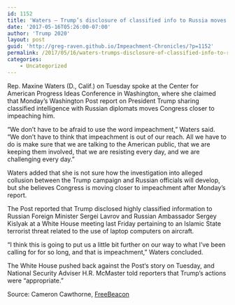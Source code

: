 ```yaml
---
id: 1152
title: 'Waters — Trump’s disclosure of classified info to Russia moves us closer to ‘impeachment’'
date: '2017-05-16T05:26:00-07:00'
author: 'Trump 2020'
layout: post
guid: 'http://greg-raven.github.io/Impeachment-Chronicles/?p=1152'
permalink: /2017/05/16/waters-trumps-disclosure-of-classified-info-to-russia-moves-us-closer-to-impeachment/
categories:
    - Uncategorized
---
```


Rep. Maxine Waters (D., Calif.) on Tuesday spoke at the Center for American Progress Ideas Conference in Washington, where she claimed that Monday’s Washington Post report on President Trump sharing classified intelligence with Russian diplomats moves Congress closer to impeaching him.

“We don’t have to be afraid to use the word impeachment,” Waters said. “We don’t have to think that impeachment is out of our reach. All we have to do is make sure that we are talking to the American public, that we are keeping them involved, that we are resisting every day, and we are challenging every day.”

Waters added that she is not sure how the investigation into alleged collusion between the Trump campaign and Russian officials will develop, but she believes Congress is moving closer to impeachment after Monday’s report.

The Post reported that Trump disclosed highly classified information to Russian Foreign Minister Sergei Lavrov and Russian Ambassador Sergey Kislyak at a White House meeting last Friday pertaining to an Islamic State terrorist threat related to the use of laptop computers on aircraft.

“I think this is going to put us a little bit further on our way to what I’ve been calling for for so long, and that is impeachment,” Waters concluded.

The White House pushed back against the Post‘s story on Tuesday, and National Security Adviser H.R. McMaster told reporters that Trump’s actions were “appropriate.”

Source: Cameron Cawthorne, [FreeBeacon](https://freebeacon.com/national-security/waters-trumps-disclosure-classified-info-russia-moves-closer-impeachment/)